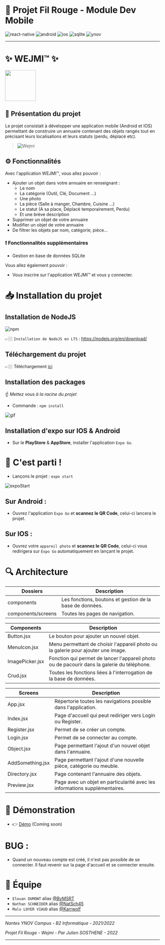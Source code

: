 # 📱 Projet Fil Rouge - Module Dev Mobile

![react-native]
![android]
![ios]
![sqlite]
![ynov]

---

# ✨ WEJMI™ ✨

<img src="./assets/Logo.png" style="width:100px">

## 📝 Présentation du projet

Le projet consistait à développer une application mobile (Android et IOS) permettant de construire un annuaire contenant des objets rangés tout en précisant leurs localisations et leurs statuts (perdu, déplacé etc).

> ![Wejmi](Wejmi.png)

## ⚙️ Fonctionnalités

Avec l'application WEJMI™, vous allez pouvoir :

-   Ajouter un objet dans votre annuaire en renseignant :
    -   Le nom
    -   La catégorie (Outil, Clé, Document ...)
    -   Une photo
    -   La pièce (Salle à manger, Chambre, Cuisine ...)
    -   Le statut (A sa place, Déplacé temporairement, Perdu)
    -   Et une brève description
-   Supprimer un objet de votre annuaire
-   Modifier un objet de votre annuaire
-   De filtrer les objets par nom, catégorie, pièce...

### ❗️ Fonctionnalités supplémentaires

-   Gestion en base de données SQLite

Vous allez également pouvoir :

-   Vous inscrire sur l'application WEJMI™ et vous y connecter.

# 📥 Installation du projet

## Installation de NodeJS

![npm](https://img.shields.io/badge/Node.js-43853D?style=for-the-badge&logo=node.js&logoColor=white)

👉🏼 `Installation de NodeJS en LTS` : https://nodejs.org/en/download/

## Téléchargement du projet

👉🏼 Téléchargement [ici](https://github.com/NatSch45/wejmi/archive/refs/heads/main.zip)

## Installation des packages

☝️ _Mettez vous à la racine du projet_

-   Commande : `npm install`

![gif](NpmInstall.gif)

## Installation d'expo sur IOS & Android

-   Sur le **PlayStore** & **AppStore**, installer l'application `Expo Go`.

# 🎉 C'est parti !

-   Lançons le projet : `expo start`

![expoStart](ExpoStart.gif)

## Sur Android :

-   Ouvrez l'application `Expo Go` et **scannez le QR Code**, celui-ci lancera le projet.

## Sur IOS :

-   Ouvrez votre `appareil photo` et **scannez le QR Code**, celui-ci vous redirigera sur `Expo Go` automatiquement en lançant le projet.

# 🔍 Architecture

| Dossiers           | Description                                              |
| ------------------ | -------------------------------------------------------- |
| components         | Les fonctions, boutons et gestion de la base de données. |
| components/screens | Toutes les pages de navigation.                          |

| Components      | Description                                                                                 |
| --------------- | ------------------------------------------------------------------------------------------- |
| Button.jsx      | Le bouton pour ajouter un nouvel objet.                                                     |
| MenuIcon.jsx    | Menu permettant de choisir l'appareil photo ou la galerie pour ajouter une image.           |
| ImagePicker.jsx | Fonction qui permet de lancer l'appareil photo ou de pacourir dans la galerie du téléphone. |
| Crud.jsx        | Toutes les fonctions liées à l'interrogation de la base de données.                         |

| Screens          | Description                                                                |
| ---------------- | -------------------------------------------------------------------------- |
| App.jsx          | Répertorie toutes les navigations possible dans l'application.             |
| Index.jsx        | Page d'accueil qui peut rediriger vers Login ou Register.                  |
| Register.jsx     | Permet de se créer un compte.                                              |
| Login.jsx        | Permet de se connecter au compte.                                          |
| Object.jsx       | Page permettant l'ajout d'un nouvel objet dans l'annuaire.                 |
| AddSomething.jsx | Page permettant l'ajout d'une nouvelle pièce, catégorie ou meuble.         |
| Directory.jsx    | Page contenant l'annuaire des objets.                                      |
| Preview.jsx      | Page avec un objet en particularité avec les informations supplémentaires. |

# 🎥 Démonstration

-   👉 [Démo]() (Coming soon)

# BUG :

-   Quand un nouveau compte est créé, il n'est pas possible de se connecter. Il faut revenir sur la page d'accueil et se connecter ensuite.

# 👥 Équipe

-   `Elouan DUMONT` alias [@ByMSRT](https://github.com/ByMSRT)
-   `Nathan SCHNEIDER` alias [@NatSch45](https://github.com/NatSch45)
-   `Malo LOYER VIAUD` alias [@Karrwolf](https://github.com/Karrwolf)

---

_Nantes YNOV Campus - B2 Informatique - 2021/2022_

_Projet Fil Rouge - Wejmi - Par Julien SOSTHENE - 2022_

---

<!-- Var -->

[react-native]: https://img.shields.io/badge/React_Native-20232A?style=for-the-badge&logo=react&logoColor=61DAFB
[android]: https://img.shields.io/badge/Android-3DDC84?style=for-the-badge&logo=android&logoColor=white
[ios]: https://img.shields.io/badge/iOS-000000?style=for-the-badge&logo=ios&logoColor=white
[sqlite]: https://img.shields.io/badge/SQLite-07405E?style=for-the-badge&logo=sqlite&logoColor=white
[ynov]: https://img.shields.io/badge/Ynov22-B2--Info-blue?style=for-the-badge&logo=appveyor
